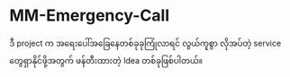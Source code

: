 # MM-Emergency-Call
ဒီ project က အရေးပေါ်အခြေနေတစ်ခုခုကြုံလာရင် လွယ်ကူစွာ လိုအပ်တဲ့ service တွေရှာနိုင်ဖို့အတွက် ဖန်တီးထားတဲ့ Idea တစ်ခုဖြစ်ပါတယ်။
